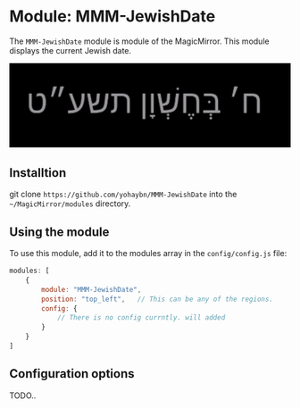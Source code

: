 # Module: MMM-JewishDate
The `MMM-JewishDate` module is module of the MagicMirror.
This module displays the current Jewish date.

![JewishDate](JewishDate.png "JewishDate.")

## Installtion
git clone `https://github.com/yohaybn/MMM-JewishDate` into the `~/MagicMirror/modules` directory.

## Using the module

To use this module, add it to the modules array in the `config/config.js` file:
````javascript
modules: [
	{
		module: "MMM-JewishDate",
		position: "top_left",	// This can be any of the regions.
		config: {
			// There is no config currntly. will added 
		}
	}
]
````

## Configuration options
TODO..
